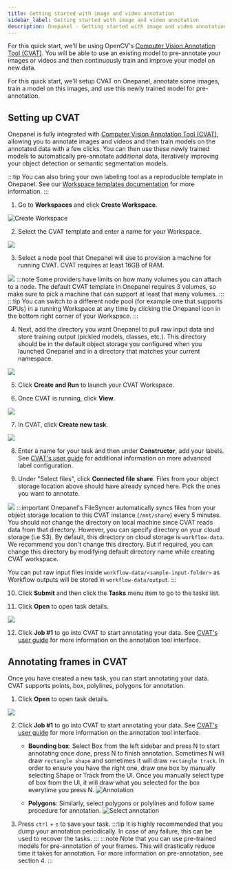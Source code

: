 ```yaml
---
title: Getting started with image and video annotation
sidebar_label: Getting started with image and video annotation
description: Onepanel - Getting started with image and video annotation
---
```


For this quick start, we'll be using OpenCV's [Computer Vision Annotation Tool (CVAT)](https://github.com/opencv/cvat). You will be able to use an existing model to pre-annotate your images or videos and then continuously train and improve your model on new data.

For this quick start, we'll setup CVAT on Onepanel, annotate some images, train a model on this images, and use this newly trained model for pre-annotation.

## Setting up CVAT

Onepanel is fully integrated with [Computer Vision Annotation Tool (CVAT)](https://github.com/opencv/cvat), allowing you to annotate images and videos and then train models on the annotated data with a few clicks. You can then use these newly trained models to automatically pre-annotate additional data, iteratively improving your object detection or semantic segmentation models.

:::tip
You can also bring your own labeling tool as a reproducible template in Onepanel. See our [Workspace templates documentation](/docs/reference/workspaces/templates) for more information.
:::

1. Go to **Workspaces** and click **Create Workspace**.

  ![Create Workspace](/img/create_workspaces_button_in_workspaces_page.png)

2. Select the CVAT template and enter a name for your Workspace.

  ![](/img/quickstart-115738.png)

3. Select a node pool that Onepanel will use to provision a machine for running CVAT. CVAT requires at least 16GB of RAM.

  ![](/img/quickstart-133251.png)
  :::note
  Some providers have limits on how many volumes you can attach to a node. The default CVAT template in Onepanel requires 3 volumes, so make sure to pick a machine that can support at least that many volumes.
  :::
  :::tip
  You can switch to a different node pool (for example one that supports GPUs) in a running Workspace at any time by clicking the Onepanel icon in the bottom right corner of your Workspace.
  :::

4. Next, add the directory you want Onepanel to pull raw input data and store training output (pickled models, classes, etc.). This directory should be in the default object storage you configured when you launched Onepanel and in a directory that matches your current namespace.

  ![](/img/quickstart-171037.png)

5. Click **Create and Run** to launch your CVAT Workspace.

6. Once CVAT is running, click **View**.

  ![](/img/quickstart-173734.png)

7. In CVAT, click **Create new task**.

  ![](/img/quickstart-173841.png)

8. Enter a name for your task and then under **Constructor**, add your labels. See [CVAT's user guide](https://github.com/opencv/cvat/blob/develop/cvat/apps/documentation/user_guide.md#creating-an-annotation-task) for additional information on more advanced label configuration.

9. Under "Select files", click **Connected file share**. Files from your object storage location above should have already synced here. Pick the ones you want to annotate.

  ![](/img/quickstart-180004.png)
  :::important
  Onepanel's FileSyncer automatically syncs files from your object storage location to this CVAT instance (`/mnt/share`) every 5 minutes. You should not change the directory on local machine since CVAT reads data from that directory. However, you can specify directory on your cloud storage (i.e S3). By default, this directory on cloud storage is `workflow-data`. We recommend you don't change this directory. But if required, you can change this directory by modifying default directory name while creating CVAT workspace.

  You can put raw input files inside `workflow-data/<sample-input-folder>` as Workflow outputs will be stored in `workflow-data/output`.
  :::

10. Click **Submit** and then click the **Tasks** menu item to go to the tasks list.

11. Click **Open** to open task details.

  ![](/img/cvat_open.png)

12. Click **Job #1** to go into CVAT to start annotating your data. See [CVAT's user guide](https://github.com/opencv/cvat/blob/develop/cvat/apps/documentation/user_guide.md#interface-of-the-annotation-tool) for more information on the annotation tool interface.

## Annotating frames in CVAT

Once you have created a new task, you can start annotating your data. CVAT supports points, box, polylines, polygons for annotation. 

1. Click **Open** to open task details.

  ![](/img/cvat_open.png)

2. Click **Job #1** to go into CVAT to start annotating your data. See [CVAT's user guide](https://github.com/opencv/cvat/blob/develop/cvat/apps/documentation/user_guide.md#interface-of-the-annotation-tool) for more information on the annotation tool interface.
    - **Bounding box**:
    Select Box from the left sidebar and press N to start annotating once done, press N to finish annotation. Sometimes N will draw `rectangle shape` and sometimes it will draw `rectangle track`. In order to ensure you have the right one, draw one box by manually selecting Shape or Track from the UI. Once you manually select type of box from the UI, it will draw what you selected for the box everytime you press N.
      ![Annotation](/img/cvat_draw_box.png)

    - **Polygons**:
    Similarly, select polygons or polylines and follow same procedure for annotation.
      ![Select annotation](/img/cvat_draw_polygon.png)

3. Press `ctrl` + `s` to save your task.
  :::tip
  It is highly recommended that you dump your annotation periodically. In case of any failure, this can be used to recover the tasks.
  :::
  :::note
  Note that you can use pre-trained models for pre-annotation of your frames. This will drastically reduce time it takes for annotation. For more information on pre-annotation, see section 4.
  :::


